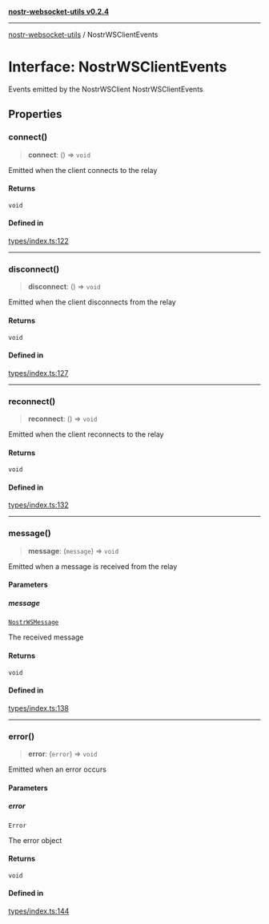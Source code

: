 [**nostr-websocket-utils v0.2.4**](../README.md)

***

[nostr-websocket-utils](../globals.md) / NostrWSClientEvents

# Interface: NostrWSClientEvents

Events emitted by the NostrWSClient
 NostrWSClientEvents

## Properties

### connect()

> **connect**: () => `void`

Emitted when the client connects to the relay

#### Returns

`void`

#### Defined in

[types/index.ts:122](https://github.com/HumanjavaEnterprises/nostr-websocket-utils/blob/main/src/types/index.ts#L122)

***

### disconnect()

> **disconnect**: () => `void`

Emitted when the client disconnects from the relay

#### Returns

`void`

#### Defined in

[types/index.ts:127](https://github.com/HumanjavaEnterprises/nostr-websocket-utils/blob/main/src/types/index.ts#L127)

***

### reconnect()

> **reconnect**: () => `void`

Emitted when the client reconnects to the relay

#### Returns

`void`

#### Defined in

[types/index.ts:132](https://github.com/HumanjavaEnterprises/nostr-websocket-utils/blob/main/src/types/index.ts#L132)

***

### message()

> **message**: (`message`) => `void`

Emitted when a message is received from the relay

#### Parameters

##### message

[`NostrWSMessage`](NostrWSMessage.md)

The received message

#### Returns

`void`

#### Defined in

[types/index.ts:138](https://github.com/HumanjavaEnterprises/nostr-websocket-utils/blob/main/src/types/index.ts#L138)

***

### error()

> **error**: (`error`) => `void`

Emitted when an error occurs

#### Parameters

##### error

`Error`

The error object

#### Returns

`void`

#### Defined in

[types/index.ts:144](https://github.com/HumanjavaEnterprises/nostr-websocket-utils/blob/main/src/types/index.ts#L144)
